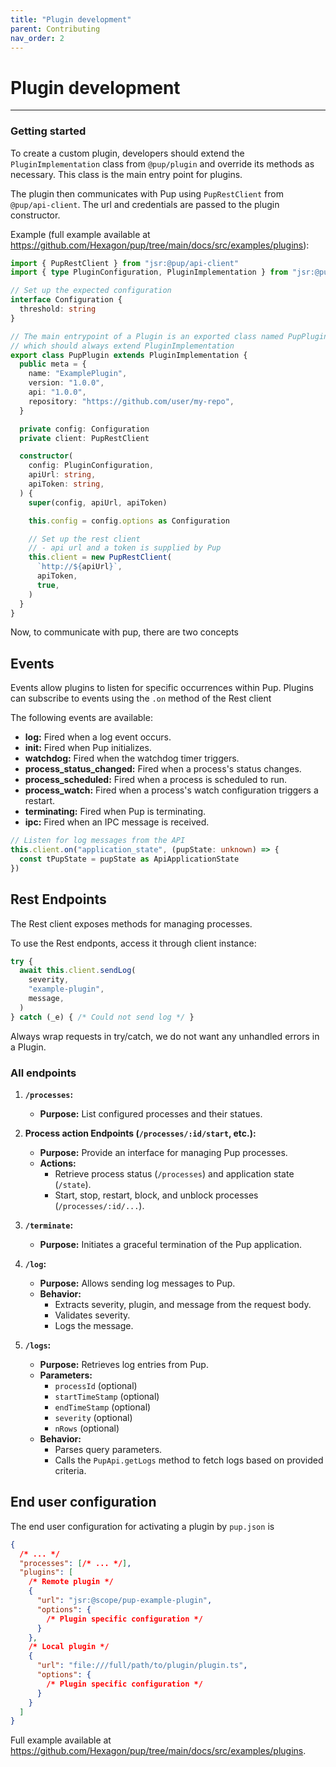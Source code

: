 ```yaml
---
title: "Plugin development"
parent: Contributing
nav_order: 2
---
```


# Plugin development

---

### Getting started

To create a custom plugin, developers should extend the `PluginImplementation` class from `@pup/plugin` and override its methods as necessary. This class is the main entry point for plugins.

The plugin then communicates with Pup using `PupRestClient` from `@pup/api-client`. The url and credentials are passed to the plugin constructor.

Example (full example available at <https://github.com/Hexagon/pup/tree/main/docs/src/examples/plugins>):

```typescript
import { PupRestClient } from "jsr:@pup/api-client"
import { type PluginConfiguration, PluginImplementation } from "jsr:@pup/plugin"

// Set up the expected configuration
interface Configuration {
  threshold: string
}

// The main entrypoint of a Plugin is an exported class named PupPlugin
// which should always extend PluginImplementation
export class PupPlugin extends PluginImplementation {
  public meta = {
    name: "ExamplePlugin",
    version: "1.0.0",
    api: "1.0.0",
    repository: "https://github.com/user/my-repo",
  }

  private config: Configuration
  private client: PupRestClient

  constructor(
    config: PluginConfiguration,
    apiUrl: string,
    apiToken: string,
  ) {
    super(config, apiUrl, apiToken)

    this.config = config.options as Configuration

    // Set up the rest client
    // - api url and a token is supplied by Pup
    this.client = new PupRestClient(
      `http://${apiUrl}`,
      apiToken,
      true,
    )
  }
}
```

Now, to communicate with pup, there are two concepts

## Events

Events allow plugins to listen for specific occurrences within Pup. Plugins can subscribe to events using the `.on` method of the Rest client

The following events are available:

- **log:** Fired when a log event occurs.
- **init:** Fired when Pup initializes.
- **watchdog:** Fired when the watchdog timer triggers.
- **process_status_changed:** Fired when a process's status changes.
- **process_scheduled:** Fired when a process is scheduled to run.
- **process_watch:** Fired when a process's watch configuration triggers a restart.
- **terminating:** Fired when Pup is terminating.
- **ipc:** Fired when an IPC message is received.

```ts
// Listen for log messages from the API
this.client.on("application_state", (pupState: unknown) => {
  const tPupState = pupState as ApiApplicationState
})
```

## Rest Endpoints

The Rest client exposes methods for managing processes.

To use the Rest endponts, access it through client instance:

```ts
try {
  await this.client.sendLog(
    severity,
    "example-plugin",
    message,
  )
} catch (_e) { /* Could not send log */ }
```

Always wrap requests in try/catch, we do not want any unhandled errors in a Plugin.

### All endpoints

1. **`/processes`:**
   - **Purpose:** List configured processes and their statues.

2. **Process action Endpoints (`/processes/:id/start`, etc.):**
   - **Purpose:** Provide an interface for managing Pup processes.
   - **Actions:**
     - Retrieve process status (`/processes`) and application state (`/state`).
     - Start, stop, restart, block, and unblock processes (`/processes/:id/...`).

3. **`/terminate`:**
   - **Purpose:** Initiates a graceful termination of the Pup application.

4. **`/log`:**
   - **Purpose:** Allows sending log messages to Pup.
   - **Behavior:**
     - Extracts severity, plugin, and message from the request body.
     - Validates severity.
     - Logs the message.

5. **`/logs`:**
   - **Purpose:** Retrieves log entries from Pup.
   - **Parameters:**
     - `processId` (optional)
     - `startTimeStamp` (optional)
     - `endTimeStamp` (optional)
     - `severity` (optional)
     - `nRows` (optional)
   - **Behavior:**
     - Parses query parameters.
     - Calls the `PupApi.getLogs` method to fetch logs based on provided criteria.

## End user configuration

The end user configuration for activating a plugin by `pup.json` is

```json
{
  /* ... */
  "processes": [/* ... */],
  "plugins": [
    /* Remote plugin */
    {
      "url": "jsr:@scope/pup-example-plugin",
      "options": {
        /* Plugin specific configuration */
      }
    },
    /* Local plugin */
    {
      "url": "file:///full/path/to/plugin/plugin.ts",
      "options": {
        /* Plugin specific configuration */
      }
    }
  ]
}
```

Full example available at <https://github.com/Hexagon/pup/tree/main/docs/src/examples/plugins>.
